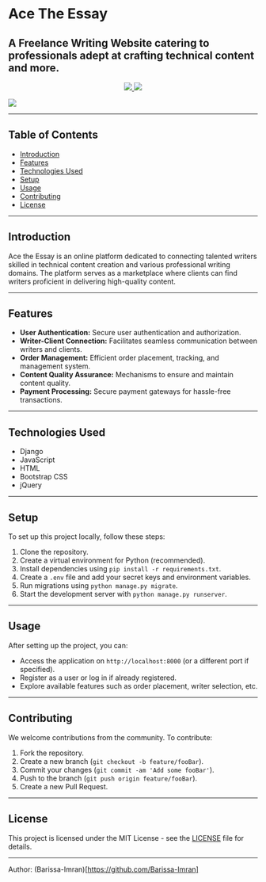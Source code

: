 # Ace The Essay
## A Freelance Writing Website catering to professionals adept at crafting technical content and more.

<p align="center">
  <a href="https://python.org/" target="_blank">
    <img src="https://img.shields.io/badge/Python-v3.9-green"/>
  </a>
  <a href="https://djangoproject.com/" target="_blank">
  <img src="https://img.shields.io/badge/Django-v4.0-2ea44f"/>
  </a> 
</p>

<img src="https://user-images.githubusercontent.com/74467681/182317150-04c29cce-319f-4f30-8f7b-24b7e0537605.png"/>

---

## Table of Contents

- [Introduction](#introduction)
- [Features](#features)
- [Technologies Used](#technologies-used)
- [Setup](#setup)
- [Usage](#usage)
- [Contributing](#contributing)
- [License](#license)

---

## Introduction

Ace the Essay is an online platform dedicated to connecting talented writers skilled in technical content creation and various professional writing domains. The platform serves as a marketplace where clients can find writers proficient in delivering high-quality content.

---

## Features

- **User Authentication:** Secure user authentication and authorization.
- **Writer-Client Connection:** Facilitates seamless communication between writers and clients.
- **Order Management:** Efficient order placement, tracking, and management system.
- **Content Quality Assurance:** Mechanisms to ensure and maintain content quality.
- **Payment Processing:** Secure payment gateways for hassle-free transactions.

---

## Technologies Used

- Django
- JavaScript
- HTML
- Bootstrap CSS
- jQuery

---

## Setup

To set up this project locally, follow these steps:

1. Clone the repository.
2. Create a virtual environment for Python (recommended).
3. Install dependencies using `pip install -r requirements.txt`.
4. Create a `.env` file and add your secret keys and environment variables.
5. Run migrations using `python manage.py migrate`.
6. Start the development server with `python manage.py runserver`.

---

## Usage

After setting up the project, you can:

- Access the application on `http://localhost:8000` (or a different port if specified).
- Register as a user or log in if already registered.
- Explore available features such as order placement, writer selection, etc.

---

## Contributing

We welcome contributions from the community. To contribute:

1. Fork the repository.
2. Create a new branch (`git checkout -b feature/fooBar`).
3. Commit your changes (`git commit -am 'Add some fooBar'`).
4. Push to the branch (`git push origin feature/fooBar`).
5. Create a new Pull Request.

---

## License

This project is licensed under the MIT License - see the [LICENSE](/LICENSE) file for details.

---

Author: (Barissa-Imran)[https://github.com/Barissa-Imran]

